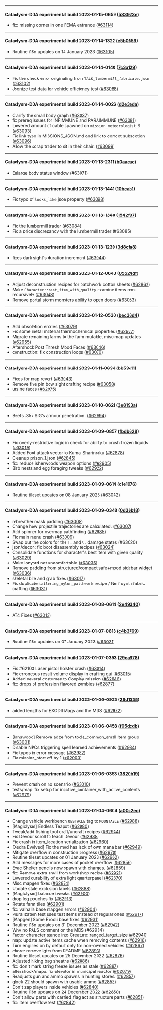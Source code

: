 
---

#### Cataclysm-DDA experimental build 2023-01-15-0659 ([583923e](https://github.com/CleverRaven/Cataclysm-DDA/releases/tag/cdda-experimental-2023-01-15-0659))

* fix: missing corner in one FEMA entrance ([#63114](https://github.com/CleverRaven/Cataclysm-DDA/pull/63114))

---

#### Cataclysm-DDA experimental build 2023-01-14-1322 ([e5b0559](https://github.com/CleverRaven/Cataclysm-DDA/releases/tag/cdda-experimental-2023-01-14-1322))

* Routine i18n updates on 14 January 2023 ([#63105](https://github.com/CleverRaven/Cataclysm-DDA/pull/63105))

---

#### Cataclysm-DDA experimental build 2023-01-14-0140 ([7c3a129](https://github.com/CleverRaven/Cataclysm-DDA/releases/tag/cdda-experimental-2023-01-14-0140))

* Fix the check error originating from `TALK_lumbermill_fabricate.json` ([#63102](https://github.com/CleverRaven/Cataclysm-DDA/pull/63102))
* Jsonize test data for vehicle efficiency test ([#63088](https://github.com/CleverRaven/Cataclysm-DDA/pull/63088))

---

#### Cataclysm-DDA experimental build 2023-01-14-0026 ([d2e3eda](https://github.com/CleverRaven/Cataclysm-DDA/releases/tag/cdda-experimental-2023-01-14-0026))

* Clarify the small body graph ([#63037](https://github.com/CleverRaven/Cataclysm-DDA/pull/63037))
* fix prereq issues for INFIMMUNE and PARAIMMUNE ([#63081](https://github.com/CleverRaven/Cataclysm-DDA/pull/63081))
* Lowered amount of cable spawned on `mission_meteorologist_5` ([#63093](https://github.com/CleverRaven/Cataclysm-DDA/pull/63093))
* Fix link typo in MISSIONS_JSON.md and link to correct subsection ([#63096](https://github.com/CleverRaven/Cataclysm-DDA/pull/63096))
* Allow the scrap trader to sit in their chair. ([#63099](https://github.com/CleverRaven/Cataclysm-DDA/pull/63099))

---

#### Cataclysm-DDA experimental build 2023-01-13-2311 ([b0aacac](https://github.com/CleverRaven/Cataclysm-DDA/releases/tag/cdda-experimental-2023-01-13-2311))

* Enlarge body status window ([#63071](https://github.com/CleverRaven/Cataclysm-DDA/pull/63071))

---

#### Cataclysm-DDA experimental build 2023-01-13-1441 ([10bcab1](https://github.com/CleverRaven/Cataclysm-DDA/releases/tag/cdda-experimental-2023-01-13-1441))

* Fix typo of `looks_like` json property ([#63098](https://github.com/CleverRaven/Cataclysm-DDA/pull/63098))

---

#### Cataclysm-DDA experimental build 2023-01-13-1340 ([1542f97](https://github.com/CleverRaven/Cataclysm-DDA/releases/tag/cdda-experimental-2023-01-13-1340))

* Fix the lumbermill trader ([#63084](https://github.com/CleverRaven/Cataclysm-DDA/pull/63084))
* Fix a price discrepancy with the lumbermill trader ([#63085](https://github.com/CleverRaven/Cataclysm-DDA/pull/63085))

---

#### Cataclysm-DDA experimental build 2023-01-13-1239 ([3d8cfa8](https://github.com/CleverRaven/Cataclysm-DDA/releases/tag/cdda-experimental-2023-01-13-1239))

* fixes dark sight's duration increment ([#63044](https://github.com/CleverRaven/Cataclysm-DDA/pull/63044))

---

#### Cataclysm-DDA experimental build 2023-01-12-0640 ([05524df](https://github.com/CleverRaven/Cataclysm-DDA/releases/tag/cdda-experimental-2023-01-12-0640))

* Adjust deconstruction recipes for patchwork cotton sheets ([#62862](https://github.com/CleverRaven/Cataclysm-DDA/pull/62862))
* Make `Character::best_item_with_quality` examine items non-recursively ([#63048](https://github.com/CleverRaven/Cataclysm-DDA/pull/63048))
* Remove portal storm monsters ability to open doors ([#63053](https://github.com/CleverRaven/Cataclysm-DDA/pull/63053))

---

#### Cataclysm-DDA experimental build 2023-01-12-0530 ([bec36d4](https://github.com/CleverRaven/Cataclysm-DDA/releases/tag/cdda-experimental-2023-01-12-0530))

* Add obsoletion entries ([#63079](https://github.com/CleverRaven/Cataclysm-DDA/pull/63079))
* Fix some metal material thermochemical properties ([#62927](https://github.com/CleverRaven/Cataclysm-DDA/pull/62927))
* Migrate remaining farms to the farm mutable, misc map updates ([#62955](https://github.com/CleverRaven/Cataclysm-DDA/pull/62955))
* Aftershock Post Thresh Mood Faces ([#63046](https://github.com/CleverRaven/Cataclysm-DDA/pull/63046))
* construction: fix construction loops ([#63070](https://github.com/CleverRaven/Cataclysm-DDA/pull/63070))

---

#### Cataclysm-DDA experimental build 2023-01-11-0634 ([bb53c11](https://github.com/CleverRaven/Cataclysm-DDA/releases/tag/cdda-experimental-2023-01-11-0634))

* Fixes for map revert ([#63043](https://github.com/CleverRaven/Cataclysm-DDA/pull/63043))
* Remove five pin bow sight crafting recipe ([#63058](https://github.com/CleverRaven/Cataclysm-DDA/pull/63058))
* ursine faces ([#62975](https://github.com/CleverRaven/Cataclysm-DDA/pull/62975))

---

#### Cataclysm-DDA experimental build 2023-01-10-0621 ([3e8193a](https://github.com/CleverRaven/Cataclysm-DDA/releases/tag/cdda-experimental-2023-01-10-0621))

* Beefs .357 SIG’s armour penetration. ([#62994](https://github.com/CleverRaven/Cataclysm-DDA/pull/62994))

---

#### Cataclysm-DDA experimental build 2023-01-09-0857 ([fbdb628](https://github.com/CleverRaven/Cataclysm-DDA/releases/tag/cdda-experimental-2023-01-09-0857))

* Fix overly-restrictive logic in check for ability to crush frozen liquids ([#63019](https://github.com/CleverRaven/Cataclysm-DDA/pull/63019))
* Added Foot attack vector to Kumai Sharinraku ([#62878](https://github.com/CleverRaven/Cataclysm-DDA/pull/62878))
* Cleanup prison_1.json ([#62845](https://github.com/CleverRaven/Cataclysm-DDA/pull/62845))
* fix: reduce isherwoods weapon options ([#62905](https://github.com/CleverRaven/Cataclysm-DDA/pull/62905))
* Birb nests and egg foraging tweaks ([#62922](https://github.com/CleverRaven/Cataclysm-DDA/pull/62922))

---

#### Cataclysm-DDA experimental build 2023-01-09-0614 ([c1e1976](https://github.com/CleverRaven/Cataclysm-DDA/releases/tag/cdda-experimental-2023-01-09-0614))

* Routine tileset updates on 08 January 2023 ([#63042](https://github.com/CleverRaven/Cataclysm-DDA/pull/63042))

---

#### Cataclysm-DDA experimental build 2023-01-09-0348 ([0d36b18](https://github.com/CleverRaven/Cataclysm-DDA/releases/tag/cdda-experimental-2023-01-09-0348))

* rebreather mask padding  ([#63008](https://github.com/CleverRaven/Cataclysm-DDA/pull/63008))
* Change how projectile trajectories are calculated. ([#63007](https://github.com/CleverRaven/Cataclysm-DDA/pull/63007))
* Add spinner for overmap pathfinding ([#62985](https://github.com/CleverRaven/Cataclysm-DDA/pull/62985))
* Fix main menu crash ([#63009](https://github.com/CleverRaven/Cataclysm-DDA/pull/63009))
* Swap out the colors for the `|.` and `\.` damage states ([#63020](https://github.com/CleverRaven/Cataclysm-DDA/pull/63020))
* json/decon: fix boot disassembly recipes ([#63024](https://github.com/CleverRaven/Cataclysm-DDA/pull/63024))
* Consolidate functions for character's best item with given quality ([#63029](https://github.com/CleverRaven/Cataclysm-DDA/pull/63029))
* Make lanyard not uncomfortable ([#63035](https://github.com/CleverRaven/Cataclysm-DDA/pull/63035))
* Remove padding from structured/compact safe+mood sidebar widget ([#63036](https://github.com/CleverRaven/Cataclysm-DDA/pull/63036))
* skeletal bite and grab fixes ([#63017](https://github.com/CleverRaven/Cataclysm-DDA/pull/63017))
* Fix duplicate `tailoring_nylon_patchwork` recipe / Nerf synth fabric crafting ([#63031](https://github.com/CleverRaven/Cataclysm-DDA/pull/63031))

---

#### Cataclysm-DDA experimental build 2023-01-08-0614 ([2e49340](https://github.com/CleverRaven/Cataclysm-DDA/releases/tag/cdda-experimental-2023-01-08-0614))

* AT4 Fixes ([#63013](https://github.com/CleverRaven/Cataclysm-DDA/pull/63013))

---

#### Cataclysm-DDA experimental build 2023-01-07-0613 ([c4b3769](https://github.com/CleverRaven/Cataclysm-DDA/releases/tag/cdda-experimental-2023-01-07-0613))

* Routine i18n updates on 07 January 2023 ([#63021](https://github.com/CleverRaven/Cataclysm-DDA/pull/63021))

---

#### Cataclysm-DDA experimental build 2023-01-07-0353 ([29ca978](https://github.com/CleverRaven/Cataclysm-DDA/releases/tag/cdda-experimental-2023-01-07-0353))

* Fix #62103 Laser pistol holster crash ([#63014](https://github.com/CleverRaven/Cataclysm-DDA/pull/63014))
* Fix erroneous result volume display in crafting gui ([#63015](https://github.com/CleverRaven/Cataclysm-DDA/pull/63015))
* Added several costumes to Cosplay mission ([#62846](https://github.com/CleverRaven/Cataclysm-DDA/pull/62846))
* fix: drops of profession flavored zombies ([#62877](https://github.com/CleverRaven/Cataclysm-DDA/pull/62877))

---

#### Cataclysm-DDA experimental build 2023-01-06-0933 ([28d1538](https://github.com/CleverRaven/Cataclysm-DDA/releases/tag/cdda-experimental-2023-01-06-0933))

* added lengths for EXODII Mags and the MDS ([#62972](https://github.com/CleverRaven/Cataclysm-DDA/pull/62972))

---

#### Cataclysm-DDA experimental build 2023-01-06-0458 ([f05dcdb](https://github.com/CleverRaven/Cataclysm-DDA/releases/tag/cdda-experimental-2023-01-06-0458))

* [Innawood] Remove adze from tools_common_small item group ([#63001](https://github.com/CleverRaven/Cataclysm-DDA/pull/63001))
* Disable NPCs triggering spell learned achievements ([#62984](https://github.com/CleverRaven/Cataclysm-DDA/pull/62984))
* Fix typos in error message ([#62982](https://github.com/CleverRaven/Cataclysm-DDA/pull/62982))
* Fix mission_start off by 1 ([#62993](https://github.com/CleverRaven/Cataclysm-DDA/pull/62993))

---

#### Cataclysm-DDA experimental build 2023-01-06-0353 ([3820b19](https://github.com/CleverRaven/Cataclysm-DDA/releases/tag/cdda-experimental-2023-01-06-0353))

* Prevent crash on no scenario ([#63010](https://github.com/CleverRaven/Cataclysm-DDA/pull/63010))
* tests/map: fix setup for inactive_container_with_active_contents ([#62979](https://github.com/CleverRaven/Cataclysm-DDA/pull/62979))

---

#### Cataclysm-DDA experimental build 2023-01-04-0604 ([a00a2ec](https://github.com/CleverRaven/Cataclysm-DDA/releases/tag/cdda-experimental-2023-01-04-0604))

* Change vehicle workbench `OBSTACLE` tag to `MOUNTABLE` ([#62988](https://github.com/CleverRaven/Cataclysm-DDA/pull/62988))
* [Magiclysm] Endless Teapot ([#62980](https://github.com/CleverRaven/Cataclysm-DDA/pull/62980))
* Tweak/add fishing tool craft/uncraft recipes ([#62944](https://github.com/CleverRaven/Cataclysm-DDA/pull/62944))
* Fix Devour scroll to teach Devour ([#62938](https://github.com/CleverRaven/Cataclysm-DDA/pull/62938))
* Fix crash in item_location serialization ([#62960](https://github.com/CleverRaven/Cataclysm-DDA/pull/62960))
* [Xedra Evolved] Fix the mod has lack of own mana bar ([#62949](https://github.com/CleverRaven/Cataclysm-DDA/pull/62949))
* Mitigate overflow in construction progress ([#62970](https://github.com/CleverRaven/Cataclysm-DDA/pull/62970))
* Routine tileset updates on 01 January 2023 ([#62962](https://github.com/CleverRaven/Cataclysm-DDA/pull/62962))
* Add messages for more cases of pocket overflow ([#62856](https://github.com/CleverRaven/Cataclysm-DDA/pull/62856))
* Evac Shelter pencils now spawn with charges. ([#62859](https://github.com/CleverRaven/Cataclysm-DDA/pull/62859))
* fix: Remove extra anvil from workshop recipe ([#62921](https://github.com/CleverRaven/Cataclysm-DDA/pull/62921))
* Lowered durability of extra light quarterpanel ([#62870](https://github.com/CleverRaven/Cataclysm-DDA/pull/62870))
* Misc mapgen fixes ([#62874](https://github.com/CleverRaven/Cataclysm-DDA/pull/62874))
* Update stale exclusion labels ([#62888](https://github.com/CleverRaven/Cataclysm-DDA/pull/62888))
* [Magiclysm] balance tweaks ([#62900](https://github.com/CleverRaven/Cataclysm-DDA/pull/62900))
* drop leg pouches fix ([#62913](https://github.com/CleverRaven/Cataclysm-DDA/pull/62913))
* Rotate farm tiles ([#62901](https://github.com/CleverRaven/Cataclysm-DDA/pull/62901))
* fix: valhalla base mapgen errors ([#62904](https://github.com/CleverRaven/Cataclysm-DDA/pull/62904))
* Pluralization test uses test items instead of regular ones ([#62917](https://github.com/CleverRaven/Cataclysm-DDA/pull/62917))
* [Mapgen] Some Exodii base fixes ([#62931](https://github.com/CleverRaven/Cataclysm-DDA/pull/62931))
* Routine i18n updates on 31 December 2022 ([#62942](https://github.com/CleverRaven/Cataclysm-DDA/pull/62942))
* Why no PALS comment on the MDS ([#62934](https://github.com/CleverRaven/Cataclysm-DDA/pull/62934))
* Factor character stance into Creature::ranged_target_size ([#62940](https://github.com/CleverRaven/Cataclysm-DDA/pull/62940))
* map:  update active items cache when removing contents ([#62916](https://github.com/CleverRaven/Cataclysm-DDA/pull/62916))
* Turn engines on by default only for non-owned vehicles ([#62867](https://github.com/CleverRaven/Cataclysm-DDA/pull/62867))
* chore: remove lgtm from README ([#62893](https://github.com/CleverRaven/Cataclysm-DDA/pull/62893))
* Routine tileset updates on 25 December 2022 ([#62876](https://github.com/CleverRaven/Cataclysm-DDA/pull/62876))
* Adjusted hiking bag sheaths ([#62886](https://github.com/CleverRaven/Cataclysm-DDA/pull/62886))
* fix: don't mark string freeze issues as stale ([#62887](https://github.com/CleverRaven/Cataclysm-DDA/pull/62887))
* aftershock/maps: fix elevator in municipal reactor ([#62879](https://github.com/CleverRaven/Cataclysm-DDA/pull/62879))
* Readjusts gun and ammo spawns in hunting stores. ([#62857](https://github.com/CleverRaven/Cataclysm-DDA/pull/62857))
* glock 22 should spawn with usable ammo ([#62853](https://github.com/CleverRaven/Cataclysm-DDA/pull/62853))
* Don't zap players inside vehicles ([#62840](https://github.com/CleverRaven/Cataclysm-DDA/pull/62840))
* Routine i18n updates on 24 December 2022 ([#62850](https://github.com/CleverRaven/Cataclysm-DDA/pull/62850))
* Don't allow parts with carried_flag act as structure parts ([#62851](https://github.com/CleverRaven/Cataclysm-DDA/pull/62851))
* fix: item overflow test ([#62842](https://github.com/CleverRaven/Cataclysm-DDA/pull/62842))
